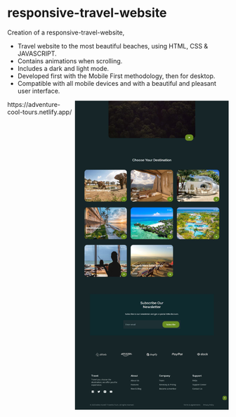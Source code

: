 # responsive-travel-website
Creation of a responsive-travel-website, 
- Travel website to the most beautiful beaches, using HTML, CSS & JAVASCRIPT.
- Contains animations when scrolling.
- Includes a dark and light mode.
- Developed first with the Mobile First methodology, then for desktop.
- Compatible with all mobile devices and with a beautiful and pleasant user interface.
<img align="right" alt="Weather-app" width="350px" src="/assets/img/preview.jpg">
https://adventure-cool-tours.netlify.app/
